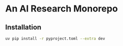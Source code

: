 # An AI Research Monorepo

## Installation

```bash
uv pip install -r pyproject.toml --extra dev
```
